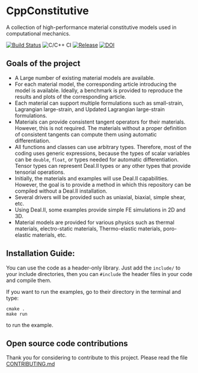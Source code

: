 # CppConstitutive
A collection of high-performance material constitutive models used in computational mechanics.

[![Build Status](https://travis-ci.com/rezarastak/CppConstitutive.svg?branch=master)](https://travis-ci.com/rezarastak/CppConstitutive)
![C/C++ CI](https://github.com/rezarastak/CppConstitutive/workflows/C/C++%20CI/badge.svg)
[![Release](https://img.shields.io/github/v/release/rezarastak/CppConstitutive?style=plastic)](https://github.com/rezarastak/CppConstitutive/releases)
[![DOI](https://zenodo.org/badge/225561737.svg)](https://zenodo.org/badge/latestdoi/225561737)

## Goals of the project
* A Large number of existing material models are available.
* For each material model, the corresponding article introducing the model is available. Ideally,
a benchmark is provided to reproduce the results and plots of the corresponding article.
* Each material can support multiple formulations such as small-strain, Lagrangian large-strain,
and Updated Lagrangian large-strain formulations.
* Materials can provide consistent tangent operators for their materials. However, this is not
required. The materials without a proper definition of consistent tangents can compute them using
automatic differentiation.
* All functions and classes can use arbitrary types. Therefore, most of the coding uses generic
expressions, because the types of scalar variables can be `double`, `float`, or types needed for
automatic differentiation. Tensor types can represent Deal.II types or any other types that provide
tensorial operations.
* Initially, the materials and examples will use Deal.II capabilities. However, the goal is to
provide a method in which this repository can be compiled without a Deal.II installation.
* Several drivers will be provided such as uniaxial, biaxial, simple shear, etc.
* Using Deal.II, some examples provide simple FE simulations in 2D and 3D.
* Material models are provided for various physics such as thermal materials, electro-static materials,
Thermo-elastic materials, poro-elastic materials, etc.

## Installation Guide:
You can use the code as a header-only library. Just add the `include/` to your include directories,
then you can `#include` the header files in your code and compile them.

If you want to run the examples, go to their directory in the terminal and type:
```
cmake .
make run
```
to run the example.

## Open source code contributions
Thank you for considering to contribute to this project. Please read the file [CONTRIBUTING.md](CONTRIBUTING.md)

